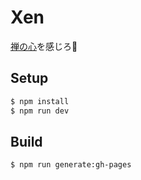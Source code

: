 # Xen

[禅の心](https://tyokinuhata.github.io/xen/)を感じろ&#x1f4aa;

## Setup

``` bash
$ npm install
$ npm run dev
```

## Build

```
$ npm run generate:gh-pages
```
